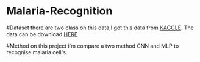 # Malaria-Recognition
#Dataset
there are two class on this data,I got this data from [KAGGLE](https://www.kaggle.com/). The data can be download [HERE](https://www.kaggle.com/iarunava/cell-images-for-detecting-malaria/downloads/cell_images.zip/1)

#Method
on this project i'm compare a two method CNN and MLP to recognise malaria cell's.
